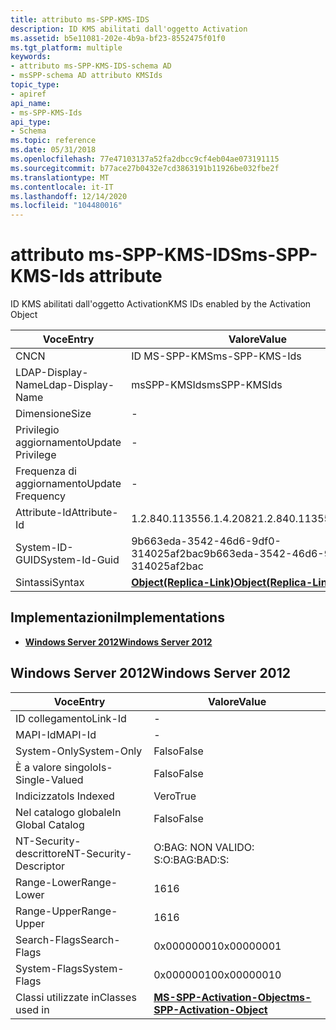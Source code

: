 ```yaml
---
title: attributo ms-SPP-KMS-IDS
description: ID KMS abilitati dall'oggetto Activation
ms.assetid: b5e11081-202e-4b9a-bf23-8552475f01f0
ms.tgt_platform: multiple
keywords:
- attributo ms-SPP-KMS-IDS-schema AD
- msSPP-schema AD attributo KMSIds
topic_type:
- apiref
api_name:
- ms-SPP-KMS-Ids
api_type:
- Schema
ms.topic: reference
ms.date: 05/31/2018
ms.openlocfilehash: 77e47103137a52fa2dbcc9cf4eb04ae073191115
ms.sourcegitcommit: b77ace27b0432e7cd3863191b11926be032fbe2f
ms.translationtype: MT
ms.contentlocale: it-IT
ms.lasthandoff: 12/14/2020
ms.locfileid: "104480016"
---
```

# <a name="ms-spp-kms-ids-attribute"></a><span data-ttu-id="ed7ae-105">attributo ms-SPP-KMS-IDS</span><span class="sxs-lookup"><span data-stu-id="ed7ae-105">ms-SPP-KMS-Ids attribute</span></span>

<span data-ttu-id="ed7ae-106">ID KMS abilitati dall'oggetto Activation</span><span class="sxs-lookup"><span data-stu-id="ed7ae-106">KMS IDs enabled by the Activation Object</span></span>



| <span data-ttu-id="ed7ae-107">Voce</span><span class="sxs-lookup"><span data-stu-id="ed7ae-107">Entry</span></span> | <span data-ttu-id="ed7ae-108">Valore</span><span class="sxs-lookup"><span data-stu-id="ed7ae-108">Value</span></span> |
|-------------------|-------------------------------------------------------|
| <span data-ttu-id="ed7ae-109">CN</span><span class="sxs-lookup"><span data-stu-id="ed7ae-109">CN</span></span>                | <span data-ttu-id="ed7ae-110">ID MS-SPP-KMS</span><span class="sxs-lookup"><span data-stu-id="ed7ae-110">ms-SPP-KMS-Ids</span></span>                                        |
| <span data-ttu-id="ed7ae-111">LDAP-Display-Name</span><span class="sxs-lookup"><span data-stu-id="ed7ae-111">Ldap-Display-Name</span></span> | <span data-ttu-id="ed7ae-112">msSPP-KMSIds</span><span class="sxs-lookup"><span data-stu-id="ed7ae-112">msSPP-KMSIds</span></span>                                          |
| <span data-ttu-id="ed7ae-113">Dimensione</span><span class="sxs-lookup"><span data-stu-id="ed7ae-113">Size</span></span>              | \-                                                    |
| <span data-ttu-id="ed7ae-114">Privilegio aggiornamento</span><span class="sxs-lookup"><span data-stu-id="ed7ae-114">Update Privilege</span></span>  | \-                                                    |
| <span data-ttu-id="ed7ae-115">Frequenza di aggiornamento</span><span class="sxs-lookup"><span data-stu-id="ed7ae-115">Update Frequency</span></span>  | \-                                                    |
| <span data-ttu-id="ed7ae-116">Attribute-Id</span><span class="sxs-lookup"><span data-stu-id="ed7ae-116">Attribute-Id</span></span>      | <span data-ttu-id="ed7ae-117">1.2.840.113556.1.4.2082</span><span class="sxs-lookup"><span data-stu-id="ed7ae-117">1.2.840.113556.1.4.2082</span></span>                               |
| <span data-ttu-id="ed7ae-118">System-ID-GUID</span><span class="sxs-lookup"><span data-stu-id="ed7ae-118">System-Id-Guid</span></span>    | <span data-ttu-id="ed7ae-119">9b663eda-3542-46d6-9df0-314025af2bac</span><span class="sxs-lookup"><span data-stu-id="ed7ae-119">9b663eda-3542-46d6-9df0-314025af2bac</span></span>                  |
| <span data-ttu-id="ed7ae-120">Sintassi</span><span class="sxs-lookup"><span data-stu-id="ed7ae-120">Syntax</span></span>            | [<span data-ttu-id="ed7ae-121">**Object(Replica-Link)**</span><span class="sxs-lookup"><span data-stu-id="ed7ae-121">**Object(Replica-Link)**</span></span>](s-object-replica-link.md) |



## <a name="implementations"></a><span data-ttu-id="ed7ae-122">Implementazioni</span><span class="sxs-lookup"><span data-stu-id="ed7ae-122">Implementations</span></span>

-   [<span data-ttu-id="ed7ae-123">**Windows Server 2012**</span><span class="sxs-lookup"><span data-stu-id="ed7ae-123">**Windows Server 2012**</span></span>](#windows-server-2012)

## <a name="windows-server-2012"></a><span data-ttu-id="ed7ae-124">Windows Server 2012</span><span class="sxs-lookup"><span data-stu-id="ed7ae-124">Windows Server 2012</span></span>



| <span data-ttu-id="ed7ae-125">Voce</span><span class="sxs-lookup"><span data-stu-id="ed7ae-125">Entry</span></span> | <span data-ttu-id="ed7ae-126">Valore</span><span class="sxs-lookup"><span data-stu-id="ed7ae-126">Value</span></span> |
|------------------------|-------------------------------------------------------------------------|
| <span data-ttu-id="ed7ae-127">ID collegamento</span><span class="sxs-lookup"><span data-stu-id="ed7ae-127">Link-Id</span></span>                | \-                                                                      |
| <span data-ttu-id="ed7ae-128">MAPI-Id</span><span class="sxs-lookup"><span data-stu-id="ed7ae-128">MAPI-Id</span></span>                | \-                                                                      |
| <span data-ttu-id="ed7ae-129">System-Only</span><span class="sxs-lookup"><span data-stu-id="ed7ae-129">System-Only</span></span>            | <span data-ttu-id="ed7ae-130">Falso</span><span class="sxs-lookup"><span data-stu-id="ed7ae-130">False</span></span>                                                                   |
| <span data-ttu-id="ed7ae-131">È a valore singolo</span><span class="sxs-lookup"><span data-stu-id="ed7ae-131">Is-Single-Valued</span></span>       | <span data-ttu-id="ed7ae-132">Falso</span><span class="sxs-lookup"><span data-stu-id="ed7ae-132">False</span></span>                                                                   |
| <span data-ttu-id="ed7ae-133">Indicizzato</span><span class="sxs-lookup"><span data-stu-id="ed7ae-133">Is Indexed</span></span>             | <span data-ttu-id="ed7ae-134">Vero</span><span class="sxs-lookup"><span data-stu-id="ed7ae-134">True</span></span>                                                                    |
| <span data-ttu-id="ed7ae-135">Nel catalogo globale</span><span class="sxs-lookup"><span data-stu-id="ed7ae-135">In Global Catalog</span></span>      | <span data-ttu-id="ed7ae-136">Falso</span><span class="sxs-lookup"><span data-stu-id="ed7ae-136">False</span></span>                                                                   |
| <span data-ttu-id="ed7ae-137">NT-Security-descrittore</span><span class="sxs-lookup"><span data-stu-id="ed7ae-137">NT-Security-Descriptor</span></span> | <span data-ttu-id="ed7ae-138">O:BAG: NON VALIDO: S:</span><span class="sxs-lookup"><span data-stu-id="ed7ae-138">O:BAG:BAD:S:</span></span>                                                            |
| <span data-ttu-id="ed7ae-139">Range-Lower</span><span class="sxs-lookup"><span data-stu-id="ed7ae-139">Range-Lower</span></span>            | <span data-ttu-id="ed7ae-140">16</span><span class="sxs-lookup"><span data-stu-id="ed7ae-140">16</span></span>                                                                      |
| <span data-ttu-id="ed7ae-141">Range-Upper</span><span class="sxs-lookup"><span data-stu-id="ed7ae-141">Range-Upper</span></span>            | <span data-ttu-id="ed7ae-142">16</span><span class="sxs-lookup"><span data-stu-id="ed7ae-142">16</span></span>                                                                      |
| <span data-ttu-id="ed7ae-143">Search-Flags</span><span class="sxs-lookup"><span data-stu-id="ed7ae-143">Search-Flags</span></span>           | <span data-ttu-id="ed7ae-144">0x00000001</span><span class="sxs-lookup"><span data-stu-id="ed7ae-144">0x00000001</span></span>                                                              |
| <span data-ttu-id="ed7ae-145">System-Flags</span><span class="sxs-lookup"><span data-stu-id="ed7ae-145">System-Flags</span></span>           | <span data-ttu-id="ed7ae-146">0x00000010</span><span class="sxs-lookup"><span data-stu-id="ed7ae-146">0x00000010</span></span>                                                              |
| <span data-ttu-id="ed7ae-147">Classi utilizzate in</span><span class="sxs-lookup"><span data-stu-id="ed7ae-147">Classes used in</span></span>        | [<span data-ttu-id="ed7ae-148">**MS-SPP-Activation-Object**</span><span class="sxs-lookup"><span data-stu-id="ed7ae-148">**ms-SPP-Activation-Object**</span></span>](c-msspp-activationobject.md)<br/> |



 

 





